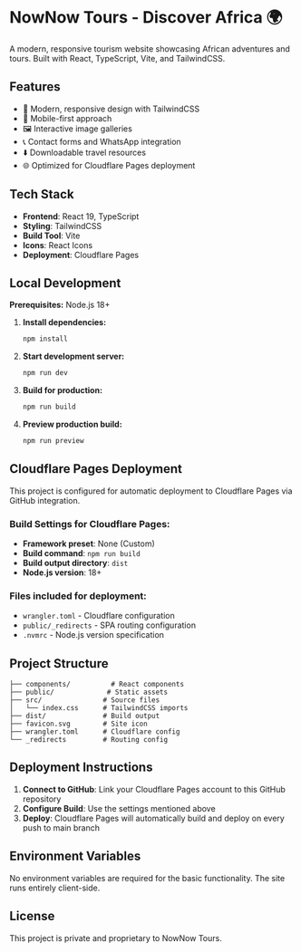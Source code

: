 # NowNow Tours - Discover Africa 🌍

A modern, responsive tourism website showcasing African adventures and tours. Built with React, TypeScript, Vite, and TailwindCSS.

## Features

- 🎨 Modern, responsive design with TailwindCSS
- 📱 Mobile-first approach
- 🖼️ Interactive image galleries
- 📞 Contact forms and WhatsApp integration
- ⬇️ Downloadable travel resources
- 🌐 Optimized for Cloudflare Pages deployment

## Tech Stack

- **Frontend**: React 19, TypeScript
- **Styling**: TailwindCSS
- **Build Tool**: Vite
- **Icons**: React Icons
- **Deployment**: Cloudflare Pages

## Local Development

**Prerequisites:** Node.js 18+

1. **Install dependencies:**
   ```bash
   npm install
   ```

2. **Start development server:**
   ```bash
   npm run dev
   ```

3. **Build for production:**
   ```bash
   npm run build
   ```

4. **Preview production build:**
   ```bash
   npm run preview
   ```

## Cloudflare Pages Deployment

This project is configured for automatic deployment to Cloudflare Pages via GitHub integration.

### Build Settings for Cloudflare Pages:

- **Framework preset**: None (Custom)
- **Build command**: `npm run build`
- **Build output directory**: `dist`
- **Node.js version**: 18+

### Files included for deployment:

- `wrangler.toml` - Cloudflare configuration
- `public/_redirects` - SPA routing configuration
- `.nvmrc` - Node.js version specification

## Project Structure

```
├── components/          # React components
├── public/             # Static assets
├── src/               # Source files
│   └── index.css      # TailwindCSS imports
├── dist/              # Build output
├── favicon.svg        # Site icon
├── wrangler.toml      # Cloudflare config
└── _redirects         # Routing config
```

## Deployment Instructions

1. **Connect to GitHub**: Link your Cloudflare Pages account to this GitHub repository
2. **Configure Build**: Use the settings mentioned above
3. **Deploy**: Cloudflare Pages will automatically build and deploy on every push to main branch

## Environment Variables

No environment variables are required for the basic functionality. The site runs entirely client-side.

## License

This project is private and proprietary to NowNow Tours.
